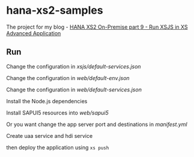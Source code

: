 # hana-xs2-samples

The project for my blog - [HANA XS2 On-Premise part 9 - Run XSJS in XS Advanced Application](http://tiven.wang/articles/hana-xs2-part9-xsjs/)

## Run

Change the configuration in *xsjs/default-services.json*

Change the configuration in *web/default-env.json*

Change the configuration in *web/default-services.json*

Install the Node.js dependencies

Install SAPUI5 resources into *web/sapui5*

Or you want change the app server port and destinations in *manifest.yml*

Create uaa service and hdi service

then deploy the application using `xs push`	
